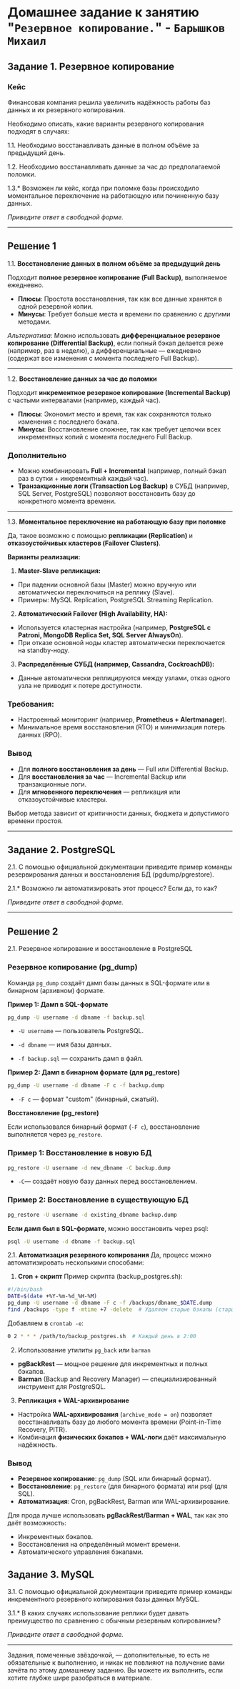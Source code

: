 # Домашнее задание к занятию "`Резервное копирование.`" - `Барышков Михаил`

## Задание 1. Резервное копирование

### Кейс

Финансовая компания решила увеличить надёжность работы баз данных и их резервного копирования.

Необходимо описать, какие варианты резервного копирования подходят в случаях:

1.1. Необходимо восстанавливать данные в полном объёме за предыдущий день.

1.2. Необходимо восстанавливать данные за час до предполагаемой поломки.

1.3.* Возможен ли кейс, когда при поломке базы происходило моментальное переключение на работающую или починенную базу данных.

*Приведите ответ в свободной форме.*

---

## Решение 1

1.1. **Восстановление данных в полном объёме за предыдущий день**

Подходит **полное резервное копирование (Full Backup)**, выполняемое ежедневно.

- **Плюсы**: Простота восстановления, так как все данные хранятся в одной резервной копии.
- **Минусы**: Требует больше места и времени по сравнению с другими методами.

*Альтернатива*: Можно использовать **дифференциальное резервное копирование (Differential Backup)**, если полный бэкап делается реже (например, раз в неделю), а дифференциальные — ежедневно (содержат все изменения с момента последнего Full Backup).

---

1.2. **Восстановление данных за час до поломки**

Подходит **инкрементное резервное копирование (Incremental Backup)** с частыми интервалами (например, каждый час).

- **Плюсы**: Экономит место и время, так как сохраняются только изменения с последнего бэкапа.
- **Минусы**: Восстановление сложнее, так как требует цепочки всех инкрементных копий с момента последнего Full Backup.

### Дополнительно

- Можно комбинировать **Full + Incremental** (например, полный бэкап раз в сутки + инкрементный каждый час).
- **Транзакционные логи (Transaction Log Backup)** в СУБД (например, SQL Server, PostgreSQL) позволяют восстановить базу до конкретного момента времени.

---

1.3. **Моментальное переключение на работающую базу при поломке**

Да, такое возможно с помощью **репликации (Replication)** и **отказоустойчивых кластеров (Failover Clusters)**.

**Варианты реализации:**

1. **Master-Slave репликация:**

- При падении основной базы (Master) можно вручную или автоматически переключиться на реплику (Slave).
- Примеры: MySQL Replication, PostgreSQL Streaming Replication.

2. **Автоматический Failover (High Availability, HA):**

- Используется кластерная настройка (например, **PostgreSQL с Patroni, MongoDB Replica Set, SQL Server AlwaysOn**).
- При отказе основной ноды кластер автоматически переключается на standby-ноду.

3. **Распределённые СУБД (например, Cassandra, CockroachDB):**

- Данные автоматически реплицируются между узлами, отказ одного узла не приводит к потере доступности.

### Требования:

- Настроенный мониторинг (например, **Prometheus + Alertmanager**).
- Минимальное время восстановления (RTO) и минимизация потерь данных (RPO).

### Вывод

- Для **полного восстановления за день** — Full или Differential Backup.
- Для **восстановления за час** — Incremental Backup или транзакционные логи.
- Для **мгновенного переключения** — репликация или отказоустойчивые кластеры.

Выбор метода зависит от критичности данных, бюджета и допустимого времени простоя.

---

## Задание 2. PostgreSQL

2.1. С помощью официальной документации приведите пример команды резервирования данных и восстановления БД (pgdump/pgrestore).

2.1.* Возможно ли автоматизировать этот процесс? Если да, то как?

*Приведите ответ в свободной форме.*

---

## Решение 2

2.1. Резервное копирование и восстановление в PostgreSQL

### Резервное копирование (pg_dump)

Команда `pg_dump` создаёт дамп базы данных в SQL-формате или в бинарном (архивном) формате.

**Пример 1: Дамп в SQL-формате**

```bash
pg_dump -U username -d dbname -f backup.sql
```

- `-U username` — пользователь PostgreSQL.

- `-d dbname` — имя базы данных.

- `-f backup.sql` — сохранить дамп в файл.

**Пример 2: Дамп в бинарном формате (для pg_restore)**

```bash
pg_dump -U username -d dbname -F c -f backup.dump
```

- `-F c` — формат "custom" (бинарный, сжатый).

**Восстановление (pg_restore)**

Если использовался бинарный формат (`-F c`), восстановление выполняется через `pg_restore`.

### Пример 1: Восстановление в новую БД

``` bash
pg_restore -U username -d new_dbname -C backup.dump
```

- `-C`— создаёт новую базу данных перед восстановлением.

### Пример 2: Восстановление в существующую БД

```bash
pg_restore -U username -d existing_dbname backup.dump
```

**Если дамп был в SQL-формате**, можно восстановить через psql:

```bash
psql -U username -d dbname -f backup.sql
```

2.1. **Автоматизация резервного копирования**
Да, процесс можно автоматизировать несколькими способами:

1. **Cron + скрипт**
Пример скрипта (backup_postgres.sh):

```bash
#!/bin/bash
DATE=$(date +%Y-%m-%d_%H-%M)
pg_dump -U username -d dbname -F c -f /backups/dbname_$DATE.dump
find /backups -type f -mtime +7 -delete  # Удаляем старые бэкапы (старше 7 дней)
```

Добавляем в `crontab -e`:

```bash
0 2 * * * /path/to/backup_postgres.sh  # Каждый день в 2:00
```

2. Использование утилиты `pg_back` или `barman`

- **pgBackRest** — мощное решение для инкрементных и полных бэкапов.
- **Barman** (Backup and Recovery Manager) — специализированный инструмент для PostgreSQL.

3. **Репликация + WAL-архивирование**

- Настройка **WAL-архивирования** (`archive_mode = on`) позволяет восстанавливать базу до любого момента времени (Point-in-Time Recovery, PITR).
- Комбинация **физических бэкапов + WAL-логи** даёт максимальную надёжность.

### Вывод

- **Резервное копирование**: `pg_dump` (SQL или бинарный формат).
- **Восстановление**: `pg_restore` (для бинарного формата) или psql (для SQL).
- **Автоматизация**: Cron, pgBackRest, Barman или WAL-архивирование.

Для прода лучше использовать **pgBackRest/Barman + WAL**, так как это даёт возможность:

- Инкрементных бэкапов.
- Восстановления на определённый момент времени.
- Автоматического управления бэкапами.

## Задание 3. MySQL

3.1. С помощью официальной документации приведите пример команды инкрементного резервного копирования базы данных MySQL.

3.1.* В каких случаях использование реплики будет давать преимущество по сравнению с обычным резервным копированием?

*Приведите ответ в свободной форме.*

---

Задания, помеченные звёздочкой, — дополнительные, то есть не обязательные к выполнению, и никак не повлияют на получение вами зачёта по этому домашнему заданию. Вы можете их выполнить, если хотите глубже шире разобраться в материале.
